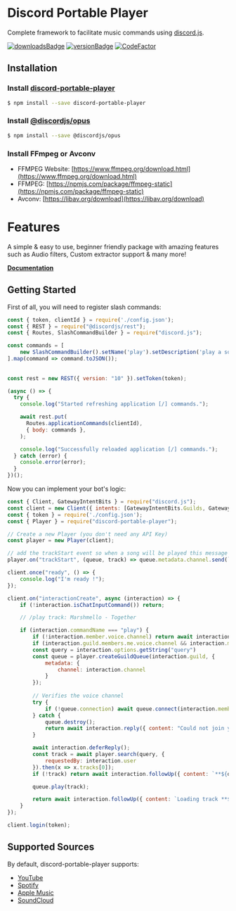 # Discord Portable Player
Complete framework to facilitate music commands using [discord.js](https://discord.js.org).

[![downloadsBadge](https://img.shields.io/npm/dt/discord-portable-player?style=for-the-badge)](https://npmjs.com/discord-portable-player)
[![versionBadge](https://img.shields.io/npm/v/discord-portable-player?style=for-the-badge)](https://npmjs.com/discord-portable-player)
[![CodeFactor](https://www.codefactor.io/repository/github/lolollllo/discord-portable-player/badge/)](https://www.codefactor.io/repository/github/lolollllo/discord-portable-player/overview/)

## Installation

### Install [discord-portable-player](https://npmjs.com/package/discord-portable-player)

```sh
$ npm install --save discord-portable-player
```

### Install [@discordjs/opus](https://npmjs.com/package/@discordjs/opus)

```sh
$ npm install --save @discordjs/opus
```

### Install FFmpeg or Avconv
- FFMPEG Website: [https://www.ffmpeg.org/download.html](https://www.ffmpeg.org/download.html)
- FFMPEG: [https://npmjs.com/package/ffmpeg-static](https://npmjs.com/package/ffmpeg-static)
- Avconv: [https://libav.org/download](https://libav.org/download)

# Features
A simple & easy to use, beginner friendly package with amazing features such as Audio filters, Custom extractor support & many more!

**[Documentation](https://discord-portable-player.js.org)**

## Getting Started

First of all, you will need to register slash commands:

```js
const { token, clientId } = require('./config.json');
const { REST } = require("@discordjs/rest");
const { Routes, SlashCommandBuilder } = require("discord.js");

const commands = [
    new SlashCommandBuilder().setName('play').setDescription('play a song').addStringOption(option => option.setName('query').setDescription('The query to search for').setRequired(true))
].map(command => command.toJSON());
	
    
const rest = new REST({ version: "10" }).setToken(token);

(async () => {
  try {
    console.log("Started refreshing application [/] commands.");

    await rest.put(
      Routes.applicationCommands(clientId),
      { body: commands },
    );

    console.log("Successfully reloaded application [/] commands.");
  } catch (error) {
    console.error(error);
  }
})();
```

Now you can implement your bot's logic:

```js
const { Client, GatewayIntentBits } = require("discord.js");
const client = new Client({ intents: [GatewayIntentBits.Guilds, GatewayIntentBits.GuildMessages, GatewayIntentBits.GuildVoiceStates]});
const { token } = require('./config.json');
const { Player } = require("discord-portable-player");

// Create a new Player (you don't need any API Key)
const player = new Player(client);

// add the trackStart event so when a song will be played this message will be sent
player.on("trackStart", (queue, track) => queue.metadata.channel.send(`🎶 | Now playing **${track.title}**!`))

client.once("ready", () => {
    console.log("I'm ready !");
});

client.on("interactionCreate", async (interaction) => {
    if (!interaction.isChatInputCommand()) return;

    // /play track: Marshmello - Together

    if (interaction.commandName === "play") {
        if (!interaction.member.voice.channel) return await interaction.reply({ content: "You are not in a voice channel!", ephemeral: true });
        if (interaction.guild.members.me.voice.channel && interaction.member.voice.channel !== interaction.guild.members.me.voice.channel) return await interaction.reply({ content: "You are not in my voice channel!", ephemeral: true });
        const query = interaction.options.getString("query")
        const queue = player.createGuildQueue(interaction.guild, {
            metadata: {
                channel: interaction.channel
            }
        });
        
        // Verifies the voice channel
        try {
            if (!queue.connection) await queue.connect(interaction.member.voice.channel);
        } catch {
            queue.destroy();
            return await interaction.reply({ content: "Could not join your voice channel!", ephemeral: true });
        }

        await interaction.deferReply();
        const track = await player.search(query, {
            requestedBy: interaction.user
        }).then(x => x.tracks[0]);
        if (!track) return await interaction.followUp({ content: `**${query}** not found!` });

        queue.play(track);

        return await interaction.followUp({ content: `Loading track **${track.title}**!` });
    }
});

client.login(token);
```

## Supported Sources

By default, discord-portable-player supports:
- [YouTube](https://www.youtube.com/)
- [Spotify](http://spotify.com)
- [Apple Music](https://www.apple.com/apple-music/)
- [SoundCloud](https://soundcloud.com/)
